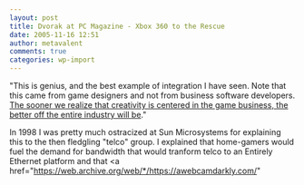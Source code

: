 ```yaml
---
layout: post
title: Dvorak at PC Magazine - Xbox 360 to the Rescue
date: 2005-11-16 12:51
author: metavalent
comments: true
categories: wp-import
---
```

"This is genius, and the best example of integration I have seen. Note that this came from game designers and not from business software developers. <a href="https://www.pcmag.com/article2/0,1895,1885621,00.asp">The sooner we realize that creativity is centered in the game business, the better off the entire industry will be</a>."

In 1998 I was pretty much ostracized at Sun Microsystems for explaining this to the then fledgling "telco" group.  I explained that home-gamers would fuel the demand for bandwidth that would tranform telco to an Entirely Ethernet platform and that <a href="https://web.archive.org/web/*/https://awebcamdarkly.com/"
